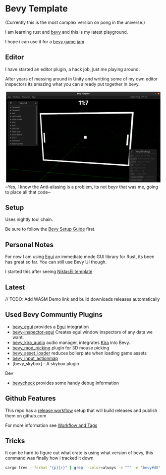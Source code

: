 # Bevy Template

(Currently this is the most complex version on pong in the universe.)

I am learning rust and [bevy](https://github.com/bevyengine/bevy) and this is my latest playground.

I hope i can use it for a [bevy game jam](https://github.com/bevyengine/bevy/discussions/2364)

## Editor

I have started an editor plugin, a hack job, just me playing around.

After years of messing around in Unity and writting some of my own editor inspectors its amazing what you can already put together in bevy.

![Editor Example](docs/images/editor.png)
~Yes, I know the Anti-aliasing is a problem, its not beyv that was me, going to place all that code~

## Setup

Uses nightly tool chain.

Be sure to follow the [Bevy Setup Guide](https://bevyengine.org/learn/book/getting-started/setup/) first.

## Personal Notes

For now I am using [Egui](https://github.com/emilk/egui) an immediate mode GUI library for Rust, its been has great so far.  You can still use Bevy UI though.

I started this after seeing [NiklasEi template](https://github.com/NiklasEi/bevy_game_template)
## Latest

// TODO: Add WASM Demo link and build downloads releases automatically

## Used Bevy Communtiy Plugins

* [bevy_egui](https://github.com/mvlabat/bevy_egui) provides a [Egui](https://github.com/emilk/egui) integration
* [bevy-inspector-egui](https://github.com/jakobhellermann/bevy-inspector-egui) Creates egui window inspectors of any data we want.
* [bevy_kira_audio](https://github.com/NiklasEi/bevy_kira_audio) audio  manager, integrates [Kira](https://github.com/tesselode/kira/) into Bevy.
* [bevy_mod_picking](https://github.com/aevyrie/bevy_mod_picking) plugin for 3D mouse picking
* [bevy_asset_loader](https://github.com/NiklasEi/bevy_asset_loader) reduces boilerplate when loading game assets
* [bevy_input_actionmap](https://github.com/lightsoutgames/bevy_input_actionmap)
* [bevy_skybox] - A skybox plugin

Dev

* [bevycheck](https://github.com/jakobhellermann/bevycheck) provides some handy debug information
## Github Features

This repo has a [release workflow](.github/workflows/release.yaml) setup that will build releases and publish them on github.com

For more information see [Workflow and Tags](docs/workflows.md)

## Tricks

It can be hard to figure out what crate is using what version of bevy, this command was finally how i tracked it down

```bash
cargo tree --format "{p}{r}" | grep --color=always -e "^" -e "bevy#d8"
```
